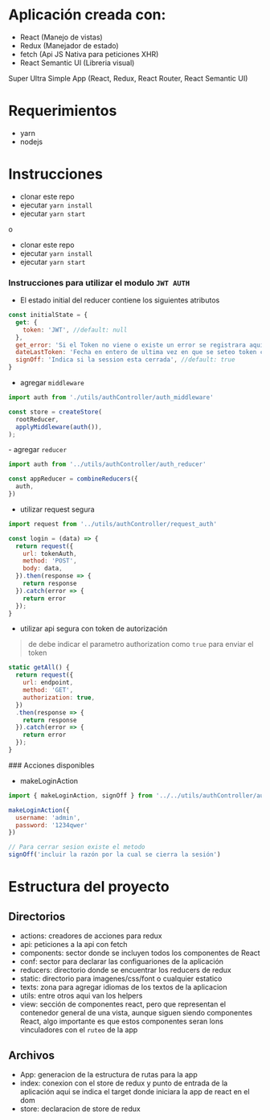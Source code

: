# Aplicación creada con:
- React (Manejo de vistas)
- Redux (Manejador de estado)
- fetch (Api JS Nativa para peticiones XHR)
- React Semantic UI (Libreria visual)

Super Ultra Simple App (React, Redux, React Router, React Semantic UI)


# Requerimientos
- yarn
- nodejs

# Instrucciones

- clonar este repo
- ejecutar `yarn install`
- ejecutar `yarn start`

o

- clonar este repo
- ejecutar `yarn install`
- ejecutar `yarn start`




### Instrucciones para utilizar el modulo `JWT AUTH`


- El estado initial del reducer contiene los siguientes atributos

```javascript
const initialState = {
  get: {
    token: 'JWT', //default: null
  },
  get_error: 'Si el Token no viene o existe un error se registrara aquí', //default: null
  dateLastToken: 'Fecha en entero de ultima vez en que se seteo token como timestamp', //default: null
  signOff: 'Indica si la session esta cerrada', //default: true
}
```

- agregar `middleware`

```javascript
import auth from './utils/authController/auth_middleware'

const store = createStore(
  rootReducer,
  applyMiddleware(auth()),
);
```

- agregar `reducer`

```javascript
import auth from '../utils/authController/auth_reducer'

const appReducer = combineReducers({
  auth,
})
```

- utilizar request segura

```javascript
import request from '../utils/authController/request_auth'

const login = (data) => {
  return request({
    url: tokenAuth,
    method: 'POST',
    body: data,
  }).then(response => {
    return response
  }).catch(error => {
    return error
  });
}
```
- utilizar api segura con token de autorización
> de debe indicar el parametro authorization como `true` para enviar el token

```javascript
static getAll() {
  return request({
    url: endpoint,
    method: 'GET',
    authorization: true,
  })
  .then(response => {
    return response
  }).catch(error => {
    return error
  });
}
```



### Acciones disponibles

- makeLoginAction


```javascript
import { makeLoginAction, signOff } from '../../utils/authController/auth_action'

makeLoginAction({
  username: 'admin',
  password: '1234qwer'
})

// Para cerrar sesion existe el metodo
signOff('incluir la razón por la cual se cierra la sesión')
```




# Estructura del proyecto

## Directorios
- actions: creadores de acciones para redux
- api: peticiones a la api con fetch
- components: sector donde se incluyen todos los componentes de React
- conf: sector para declarar las configuariones de la aplicación
- reducers: directorio donde se encuentrar los reducers de redux
- static: directorio para imagenes/css/font o cualquier estatico
- texts: zona para agregar idiomas de los textos de la aplicacion
- utils: entre otros aqui van los helpers
- view: sección de componentes react, pero que representan el contenedor general de una vista, aunque siguen siendo componentes React, algo importante es que estos componentes seran lons vinculadores con el `ruteo` de la app

## Archivos
- App: generacion de la estructura de rutas para la app
- index: conexion con el store de redux y punto de entrada de la aplicación aqui se indica el target donde iniciara la app de react en el dom
- store: declaracion de store de redux
